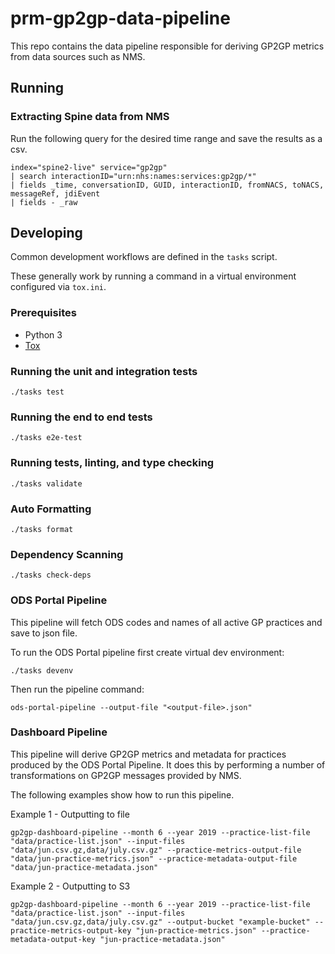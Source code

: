 # prm-gp2gp-data-pipeline

This repo contains the data pipeline responsible for deriving GP2GP metrics from data sources such as NMS.

## Running

### Extracting Spine data from NMS

Run the following query for the desired time range and save the results as a csv.

```
index="spine2-live" service="gp2gp"
| search interactionID="urn:nhs:names:services:gp2gp/*"
| fields _time, conversationID, GUID, interactionID, fromNACS, toNACS, messageRef, jdiEvent
| fields - _raw
```

## Developing

Common development workflows are defined in the `tasks` script.

These generally work by running a command in a virtual environment configured via `tox.ini`.

### Prerequisites

- Python 3
- [Tox](https://tox.readthedocs.io/en/latest/#)

### Running the unit and integration tests

`./tasks test`

### Running the end to end tests

`./tasks e2e-test`

### Running tests, linting, and type checking

`./tasks validate`

### Auto Formatting

`./tasks format`

### Dependency Scanning

`./tasks check-deps`

### ODS Portal Pipeline
This pipeline will fetch ODS codes and names of all active GP practices and save to json file.

To run the ODS Portal pipeline first create virtual dev environment:

`./tasks devenv`

Then run the pipeline command:

`ods-portal-pipeline --output-file "<output-file>.json"`

### Dashboard Pipeline

This pipeline will derive GP2GP metrics and metadata for practices produced by the ODS Portal Pipeline. It does this by performing a number of transformations on GP2GP messages provided by NMS.
 
The following examples show how to run this pipeline.

Example 1 - Outputting to file
 
`gp2gp-dashboard-pipeline --month 6 --year 2019 --practice-list-file "data/practice-list.json" --input-files "data/jun.csv.gz,data/july.csv.gz" --practice-metrics-output-file "data/jun-practice-metrics.json" --practice-metadata-output-file "data/jun-practice-metadata.json"`

Example 2 - Outputting to S3

`gp2gp-dashboard-pipeline --month 6 --year 2019 --practice-list-file "data/practice-list.json" --input-files "data/jun.csv.gz,data/july.csv.gz" --output-bucket "example-bucket" --practice-metrics-output-key "jun-practice-metrics.json" --practice-metadata-output-key "jun-practice-metadata.json"`
